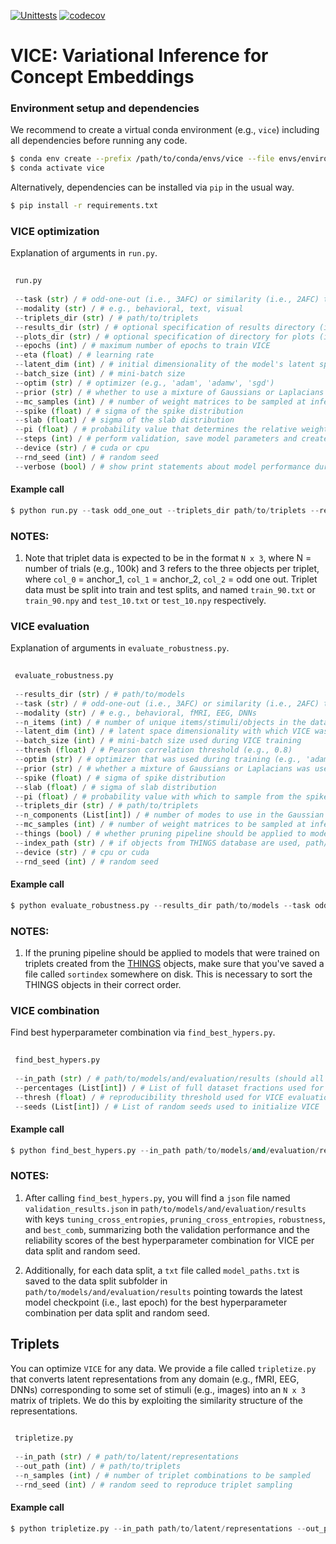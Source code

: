 [![Unittests](https://github.com/LukasMut/VICE/actions/workflows/python-package.yml/badge.svg)](https://github.com/LukasMut/VICE/actions/workflows/python-package.yml)
[![codecov](https://codecov.io/gh/LukasMut/VICE/branch/main/graph/badge.svg?token=gntaL1yrXI)](https://codecov.io/gh/LukasMut/VICE)



# VICE: Variational Inference for Concept Embeddings

### Environment setup and dependencies

We recommend to create a virtual conda environment (e.g., `vice`) including all dependencies before running any code.

```bash
$ conda env create --prefix /path/to/conda/envs/vice --file envs/environment.yml
$ conda activate vice
```

Alternatively, dependencies can be installed via `pip` in the usual way.

```bash
$ pip install -r requirements.txt
```

### VICE optimization

Explanation of arguments in `run.py`.

```python
 
 run.py
  
 --task (str) / # odd-one-out (i.e., 3AFC) or similarity (i.e., 2AFC) task
 --modality (str) / # e.g., behavioral, text, visual
 --triplets_dir (str) / # path/to/triplets
 --results_dir (str) / # optional specification of results directory (if not provided will resort to ./results/modality/latent_dim/optim/prior/seed/spike/slab/pi)
 --plots_dir (str) / # optional specification of directory for plots (if not provided will resort to ./plots/modality/latent_dim/optim/prior/seed/spike/slab/pi)
 --epochs (int) / # maximum number of epochs to train VICE
 --eta (float) / # learning rate
 --latent_dim (int) / # initial dimensionality of the model's latent space
 --batch_size (int) / # mini-batch size
 --optim (str) / # optimizer (e.g., 'adam', 'adamw', 'sgd')
 --prior (str) / # whether to use a mixture of Gaussians or Laplacians in the spike-and-slab prior (i.e., 'gaussian' or 'laplace')
 --mc_samples (int) / # number of weight matrices to be sampled at inference time (for computationaly efficiency, M is set to 1 during training)
 --spike (float) / # sigma of the spike distribution
 --slab (float) / # sigma of the slab distribution
 --pi (float) / # probability value that determines the relative weighting of the distributions; the closer this value is to 1, the higher the probability that weights are drawn from the spike distribution
 --steps (int) / # perform validation, save model parameters and create model and optimizer checkpoints every <steps> epochs
 --device (str) / # cuda or cpu
 --rnd_seed (int) / # random seed
 --verbose (bool) / # show print statements about model performance during training (can be piped into log file)
 ```

#### Example call

```python
$ python run.py --task odd_one_out --triplets_dir path/to/triplets --results_dir ./results --plots_dir ./plots --epochs 1000 --eta 0.001 --latent_dim 100 --batch_size 128 --optim adam --prior gaussian --epochs 1000 --mc_samples 25 --spike 0.1 --slab 1.0 --pi 0.5 --steps 50 --device cuda --rnd_seed 42 --verbose
```

### NOTES:

1. Note that triplet data is expected to be in the format `N x 3`, where N = number of trials (e.g., 100k) and 3 refers to the three objects per triplet, where `col_0` = anchor_1, `col_1` = anchor_2, `col_2` = odd one out. Triplet data must be split into train and test splits, and named `train_90.txt` or `train_90.npy` and `test_10.txt` or `test_10.npy` respectively.


### VICE evaluation

Explanation of arguments in `evaluate_robustness.py`.

```python
 
 evaluate_robustness.py
 
 --results_dir (str) / # path/to/models
 --task (str) / # odd-one-out (i.e., 3AFC) or similarity (i.e., 2AFC) task
 --modality (str) / # e.g., behavioral, fMRI, EEG, DNNs
 --n_items (int) / # number of unique items/stimuli/objects in the dataset
 --latent_dim (int) / # latent space dimensionality with which VICE was initialized
 --batch_size (int) / # mini-batch size used during VICE training
 --thresh (float) / # Pearson correlation threshold (e.g., 0.8)
 --optim (str) / # optimizer that was used during training (e.g., 'adam', 'adamw', 'sgd')
 --prior (str) / # whether a mixture of Gaussians or Laplacians was used in the spike-and-slab prior (i.e., 'gaussian' or 'laplace')
 --spike (float) / # sigma of spike distribution
 --slab (float) / # sigma of slab distribution
 --pi (float) / # probability value with which to sample from the spike
 --triplets_dir (str) / # path/to/triplets
 --n_components (List[int]) / # number of modes to use in the Gaussian Mixture Model (GMM)
 --mc_samples (int) / # number of weight matrices to be sampled at inference time
 --things (bool) / # whether pruning pipeline should be applied to models that were trained on objects from the THINGS database
 --index_path (str) / # if objects from THINGS database are used, path/to/sortindex must be provided
 --device (str) / # cpu or cuda
 --rnd_seed (int) / # random seed
 ```

#### Example call

```python
$ python evaluate_robustness.py --results_dir path/to/models --task odd_one_out --modality behavioral --n_items number/of/unique/stimuli (e.g., 1854) --latent_dim 100 --batch_size 128 --thresh 0.8 --optim adam --prior gaussian --spike 0.125 --slab 1.0 --pi 0.5 --triplets_dir path/to/triplets --n_components 2 3 4 5 6 --mc_samples 30 --things --index_path ./data/sortindex --device cpu --rnd_seed 42
```

### NOTES:

1. If the pruning pipeline should be applied to models that were trained on triplets created from the [THINGS](https://osf.io/jum2f/) objects, make sure that you've saved a file called `sortindex` somewhere on disk. This is necessary to sort the THINGS objects in their correct order. 


### VICE combination

Find best hyperparameter combination via `find_best_hypers.py`.

```python
 
 find_best_hypers.py
 
 --in_path (str) / # path/to/models/and/evaluation/results (should all have the same root directory)
 --percentages (List[int]) / # List of full dataset fractions used for VICE optimization
 --thresh (float) / # reproducibility threshold used for VICE evaluation (e.g., 0.8)
 --seeds (List[int]) / # List of random seeds used to initialize VICE
 ```

#### Example call

```python
$ python find_best_hypers.py --in_path path/to/models/and/evaluation/results --percentages 10 20 50 100 --thresh 0.8 --seeds 3 10 19 30 42
```

### NOTES:

1. After calling `find_best_hypers.py`, you will find a `json` file named `validation_results.json` in `path/to/models/and/evaluation/results` with keys `tuning_cross_entropies`, `pruning_cross_entropies`, `robustness`, and `best_comb`, summarizing both the validation performance and the reliability scores of the best hyperparameter combination for VICE per data split and random seed.

2. Additionally, for each data split, a `txt` file called `model_paths.txt` is saved to the data split subfolder in `path/to/models/and/evaluation/results` pointing towards the latest model checkpoint (i.e., last epoch) for the best hyperparameter combination per data split and random seed.

## Triplets

You can optimize `VICE` for any data. We provide a file called `tripletize.py` that converts latent representations from any domain (e.g., fMRI, EEG, DNNs) corresponding to some set of stimuli (e.g., images) into an `N x 3` matrix of triplets. We do this by exploiting the similarity structure of the representations.

```python
 
 tripletize.py
 
 --in_path (str) / # path/to/latent/representations
 --out_path (int) / # path/to/triplets
 --n_samples (int) / # number of triplet combinations to be sampled
 --rnd_seed (int) / # random seed to reproduce triplet sampling
 ```

#### Example call

```python
$ python tripletize.py --in_path path/to/latent/representations --out_path path/to/triplets --n_samples 100000 --rnd_seed 42
```


